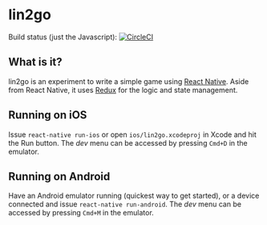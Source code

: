 # lin2go
Build status (just the Javascript): [![CircleCI](https://circleci.com/gh/mthmulders/lin2go.svg?style=svg)](https://circleci.com/gh/mthmulders/lin2go)

## What is it?
lin2go is an experiment to write a simple game using [React Native](https://facebook.github.io/react-native/).
Aside from React Native, it uses [Redux](http://redux.js.org/) for the logic and state management.

## Running on iOS
Issue `react-native run-ios` or open `ios/lin2go.xcodeproj` in Xcode and hit the Run button.
The _dev_ menu can be accessed by pressing `Cmd+D` in the emulator.

## Running on Android
Have an Android emulator running (quickest way to get started), or a device connected and issue `react-native run-android`.
The _dev_ menu can be accessed by pressing `Cmd+M` in the emulator.

